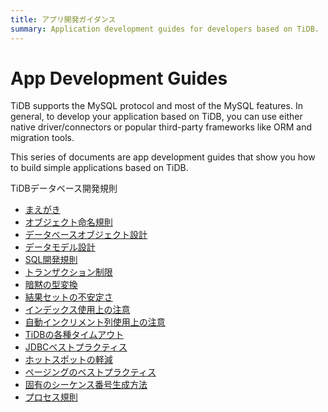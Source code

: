 ```yaml
---
title: アプリ開発ガイダンス
summary: Application development guides for developers based on TiDB.
---
```


# App Development Guides

TiDB supports the MySQL protocol and most of the MySQL features. In general, to develop your application based on TiDB, you  can use either native driver/connectors or popular third-party frameworks like ORM and migration tools.

This series of documents are app development guides that show you how to build simple applications based on TiDB.

<NavColumn>
<ColumnTitle>TiDBデータベース開発規則</ColumnTitle>

- [まえがき](tidb-database-development-specification/introduction.md)
- [オブジェクト命名規則](tidb-database-development-specification/object-naming-guidelines.md)
- [データベースオブジェクト設計](tidb-database-development-specification/database-object-design.md)
- [データモデル設計](tidb-database-development-specification/database-model-design.md)
- [SQL開発規則](tidb-database-development-specification/sql-development-specification.md)
- [トランザクション制限](tidb-database-development-specification/transaction-restraints.md)
- [暗黙の型変換](tidb-database-development-specification/implicit-type-conversion.md)
- [結果セットの不安定さ](tidb-database-development-specification/unstable-result-set.md)
- [インデックス使用上の注意](tidb-database-development-specification/notes-on-indexes.md)
- [自動インクリメント列使用上の注意](tidb-database-development-specification/notes-on-auto-increment-columns.md)
- [TiDBの各種タイムアウト](tidb-database-development-specification/timeouts-in-tidb.md)
- [JDBCベストプラクティス](tidb-database-development-specification/jdbc-best-practices.md)
- [ホットスポットの軽減](tidb-database-development-specification/mitigation-of-hot-issues.md)
- [ページングのベストプラクティス](tidb-database-development-specification/best-practices-for-paging.md)
- [固有のシーケンス番号生成方法](tidb-database-development-specification/unique-serial-number-generation-scheme.md)
- [プロセス規則](tidb-database-development-specification/process-specification.md)

</NavColumn>